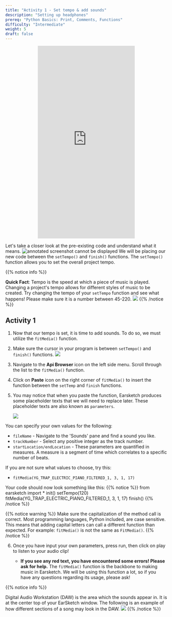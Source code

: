 ```yaml
---
title: "Activity 1 - Set tempo & add sounds"
description: "Setting up headphones"
prereq: "Python Basics: Print, Comments, Functions"
difficulty: "Intermediate"
weight: 5
draft: false
---
```


<p style="text-align: center;"><iframe width="60%" height="600px" src="https://www.youtube.com/embed/3OpCc7sKcpM" frameborder="0" allow="accelerometer; autoplay; encrypted-media; gyroscope; picture-in-picture" allowfullscreen></iframe></p>

Let's take a closer look at the pre-existing code and understand what it means. ![annotated screenshot cannot be displayed](../img/annotated-screenshot-overview.png) We will be placing our new code between the `setTempo()` and `finish()` functions. The `setTempo()` function allows you to set the overall project tempo.

{{% notice info %}}

**Quick Fact**: Tempo is the speed at which a piece of music is played. Changing a project's tempo allows for different styles of music to be created. Try changing the tempo of your `setTempo` function and see what happens! Please make sure it is a number
between 45-220. 
![](../img/img-tempo1.png)
{{% /notice %}}

## Activity 1

1. Now that our tempo is set, it is time to add sounds. To do so, we must utilize the `fitMedia()` function.
2. Make sure the cursor in your program is between `setTempo()` and `finish()` functions.
    ![](../img/annotated-screenshot-cursor.png)
3. Navigate to the **Api Browser** icon on the left side menu. Scroll through the list to the `fitMedia()` function.
4. Click on **Paste** icon on the right corner of `fitMedia()` to insert the function between the `setTemp` and `finish` functions.
5. You may notice that when you paste the function, Earsketch produces some placeholder texts that we will need to replace later. These placeholder texts are also known as `parameters`.

    ![](../img/annotated-screenshot-fitmedia.png)

You can specify your own values for the following:

- `fileName` - Navigate to the \'Sounds\' pane and find a sound you like.
- `trackNumber` - Select any positive integer as the track number.
- `startLocation/endLocation` - These parameters are quantified in measures. A measure is a segment of time which correlates to a specific number of beats.

If you are not sure what values to choose, try this:

- `fitMedia(YG_TRAP_ELECTRIC_PIANO_FILTERED_1, 3, 1, 17)`

Your code should now look something like this:
    {{% notice %}}
    from earsketch import *
        init()
        setTempo(120)
        fitMedia(YG_TRAP_ELECTRIC_PIANO_FILTERED_1, 3, 1, 17)
        finish()
    {{% /notice %}}

{{% notice warning %}} Make sure the capitalization of the method call is correct. Most programming languages, Python included, are case sensitive. This means that adding capital letters can call a different function than expected. For example: `fitMedia()` is not the same as `FitMedia()`.
{{% /notice %}}

6. Once you have input your own parameters, press run, then click on play to listen to your audio clip! 
    
    - **If you see any red text, you have encountered some errors! Please ask for help.** The `fitMedia()` function is the backbone to making music in Earsketch. We will be using this function a lot, so if you have any questions regarding its usage, please ask!

{{% notice info %}}

Digital Audio Workstation (DAW) is the area which the sounds appear in. It is at the center top of your EarSketch window. The following is an example of how different sections of a song may look in the DAW. ![](../img/screenshot-daw.png)
{{% /notice %}}
